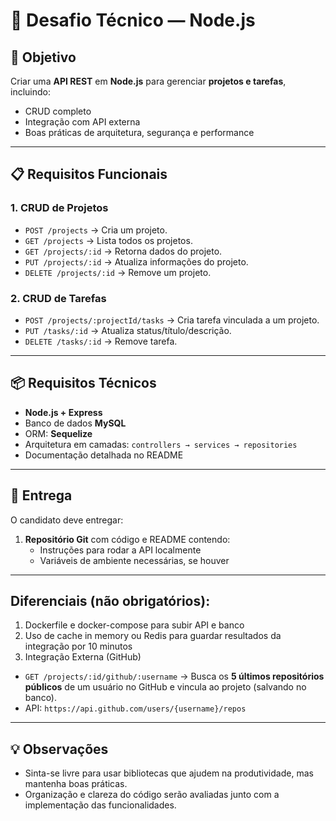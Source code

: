 # 🚀 Desafio Técnico — Node.js

## 🎯 Objetivo
Criar uma **API REST** em **Node.js** para gerenciar **projetos e tarefas**, incluindo:
- CRUD completo
- Integração com API externa
- Boas práticas de arquitetura, segurança e performance

---

## 📋 Requisitos Funcionais

### 1. CRUD de Projetos
- `POST /projects` → Cria um projeto.
- `GET /projects` → Lista todos os projetos.
- `GET /projects/:id` → Retorna dados do projeto.
- `PUT /projects/:id` → Atualiza informações do projeto.
- `DELETE /projects/:id` → Remove um projeto.

### 2. CRUD de Tarefas
- `POST /projects/:projectId/tasks` → Cria tarefa vinculada a um projeto.
- `PUT /tasks/:id` → Atualiza status/título/descrição.
- `DELETE /tasks/:id` → Remove tarefa.
  
--- 

## 📦 Requisitos Técnicos
- **Node.js + Express**
- Banco de dados **MySQL**
- ORM: **Sequelize**
- Arquitetura em camadas: `controllers → services → repositories`
- Documentação detalhada no README
---

## 📑 Entrega
O candidato deve entregar:
1. **Repositório Git** com código e README contendo:
   - Instruções para rodar a API localmente
   - Variáveis de ambiente necessárias, se houver

---

## Diferenciais (não obrigatórios):
1. Dockerfile e docker-compose para subir API e banco
2. Uso de cache in memory ou Redis para guardar resultados da integração por 10 minutos
3. Integração Externa (GitHub)
- `GET /projects/:id/github/:username` → Busca os **5 últimos repositórios públicos** de um usuário no GitHub e vincula ao projeto (salvando no banco).
- API: `https://api.github.com/users/{username}/repos`

---

## 💡 Observações
- Sinta-se livre para usar bibliotecas que ajudem na produtividade, mas mantenha boas práticas.
- Organização e clareza do código serão avaliadas junto com a implementação das funcionalidades.
